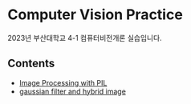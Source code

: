 # Computer Vision Practice

2023년 부산대학교 4-1 컴퓨터비전개론 실습입니다.

## Contents
* [Image Processing with PIL](https://github.com/jagaldol/computer-vision-4-1/tree/main/1.image%20processing%20with%20PIL)
* [gaussian filter and hybrid image](https://github.com/jagaldol/computer-vision-4-1/tree/main/2.gaussian%20filter%20and%20hybrid%20image)